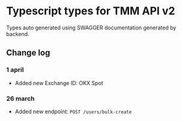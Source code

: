 # Typescript types for TMM API v2

Types auto generated using SWAGGER documentation generated by backend.

## Change log

### 1 april

- Added new Exchange ID: OKX Spot

### 26 march

- Added new endpoint: `POST /users/bulk-create`
